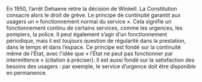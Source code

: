 En 1950, l’arrêt Dehaene retire la décision de Winkell. 
La Constitution consacre alors le droit de grève. Le principe de continuité garantit aux usagers un « fonctionnement normal du service ». Cela signifie un fonctionnement continu de certains services, comme les urgences, les pompiers, la police. Il peut également s’agir d’un fonctionnement périodique, mais il est toujours question de régularité dans la prestation, dans le temps et dans l’espace. Ce principe est fondé sur la continuité même de l’État, avec l'idée que « l’État ne peut pas fonctionner par intermittence » (citation à préciser). Il est aussi fondé sur la satisfaction des besoins des usagers : par exemple, le service d’urgence doit être disponible en permanence. 